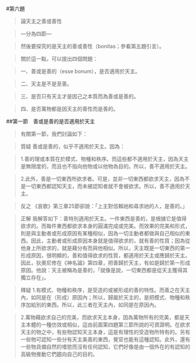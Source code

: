 #第六題

>論天主之善或善性

>—分為四節—

>然後要探究的是天主的善或善性（bonitas；參看第五題引言）。

>關於這一點，可以提出四個問題：

>一、善或是善的（esse bonum），是否適用於天主。

>二、天主是不是至善。

>三、是否只有天主才是因己之本質而為善或是善的。

>四、是否萬物都是因天主的善性而是善的。


##第一節　善或是善的是否適用於天主
>有關第一節，我們討論如下：

>質疑	善或是善的，似乎不適用於天主。因為：

>1.善的理或本質在於模式、物種和秩序。而這些都不適用於天主，因為天主是無限度的，而且也不指向他物或以他物為目的。所以，善不適用於天主。

>2.此外，善是一切東西所欲求者。可是，並非一切東西都欲求天主，因為不是一切東西都認知天主，而未被認知者就不會被欲求。所以，善不適用於天主。

>反之	《哀歌》第三章25節卻說：「上主對信賴祂和尋求祂的人，是善的。」

>正解	我解答如下：善特別適用於天主。一件東西是善的，是根據它是值得欲求的。而每件東西都欲求本身的圓滿完成或完美。而效果的完美和形式，則是與主動者或形成原因有某種相似，因為一切主動者都做與自己相似的東西。因此，主動者或形成原因本身就是值得欲求的，就有善的性質；因為從他身上所欲求的，就是藉分有而與他相似。所以，天主既是一切東西的第一形成原因，很明顯的，善和值得欲求的性質，都適用於天主或應歸於天主。因此，狄奧尼修在《神名論》第四章，把善歸於天主，有如是歸於第一形成原因。他說：天主被稱為是善的，「就像是說，一切東西都是從天主獲得其獨立存在」。

>釋疑	1.有模式、物種和秩序，是受造的或被形成的善的特性。而善之在天主內，如同是在（形成）原因內；所以，歸屬於天主的，是把模式、物種和秩序加給別的東西。所以，此三者在天主內，如同是在原因內。

>2.萬物藉欲求自己的完美，而欲求天主本身，因為萬物所有的完美，都是天主本體的一種仿效或相似，這由前面第四題第三節所說的可資證明。在欲求天主的物之中，有些物認知天主本身，這是有理性的受造物所特有的。另有一些物可認知一些分有天主美善的東西，覺官也能有這種認知。此外，還有一些物具備自然的嗜慾而沒有任何認知，它們好像是由一個外在的有認知的高級物推動它們趨向自己的目的。
